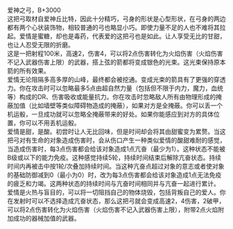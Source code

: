 <title>爱神之弓</title>
<meta name="GENERATOR" content="WinCHM">
<meta http-equiv="Content-Type" content="text/html; charset=gb2312">
<br>爱神之弓，B+3000
<br>这把弓取材自爱神丘比特，因此十分精巧，弓身的形状是心型形状，在弓身的两边都有两个心状装饰物，相较普通的弓也略显小巧。即使力量不足的人也不难将其拉起。爱情是蜜糖，却也是毒药，代表爱的这把弓也是如此。让人享受无比的甘甜，也让人忍受无限的折磨。
<br>这是一把射程100米，高速2，伤害4，可以将2点伤害转化为火焰伤害（火焰伤害不记入武器伤害上限）的武器，搭上弦的箭都将变成银色的光束。这光束保持原本箭的所有效果。
<br>爱情无论阻隔多高多厚的山峰，最终都会被挖通。变成光束的箭具有了更强的穿透力。你在攻击时可以忽略最多5点由超自然力量（包括但不限于内力，魔力，血统等）构成的DR、伤害吸收或能量抗力。你在攻击时忽略敌人所有由物理形成的掩蔽加值（比如墙壁等类似障碍物造成的掩蔽），如果对方是全掩蔽。你可以丢一个机运骰，一旦成功就可以忽略全掩蔽带来的好处。如果你能感应到对方的具体位置，你可以不用丢机运骰。
<br>爱情是甜，是酸。初尝时让人无比回味，但是时间却会将其由甜蜜变为累赘。当这把弓对有生命的对象造成伤害时，会从伤口产生一种类似爱情的酸甜难耐的感觉，当造成伤害时，每3点伤害都会给该对象造成1点亢奋（最少为1）。这种状态不能被B级或以下的能力免疫。这种感觉持续5轮，持续时间结束后解除亢奋状态。持续时间内再被击中按1轮/次叠加持续时间。当这种亢奋点超过对象的意志或者使对象的基础防御减到0（最小为0）时，改为每3点伤害都会给该对象造成1点无法免疫的疲乏和力竭。这两种状态的持续时间与亢奋时间相同并与亢奋一起进行累计。
<br>爱情是火热与盲目的，可以将一切阻挡自己的物体烧毁，包括背叛自己的爱人。你在发射时可以不选择造成亢奋状态，那么这把弓就会变成高速2，4伤害，2破甲，可以将2点伤害转化为火焰伤害（火焰伤害不记入武器伤害上限），附带2点火焰附加成功的器械加值的武器。